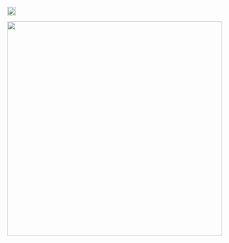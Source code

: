 [<img src="https://user-images.githubusercontent.com/48757517/162433017-a9b9b6b4-e35c-40df-bbdf-8b5866094a1f.svg" height="20px">](https://www.linkedin.com/in/minju25kim/)

[<img src="https://user-images.githubusercontent.com/48757517/227535127-3d46986f-79b2-4bbf-bb91-f7493a5b5869.png" height="500px">](https://www.youtube.com/@NewJeans_official)

